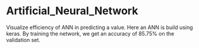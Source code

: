 # Artificial_Neural_Network
Visualize efficiency of ANN in predicting a value.
Here an ANN is build using keras.
By training the network, we get an accuracy of 85.75% on the validation set.

